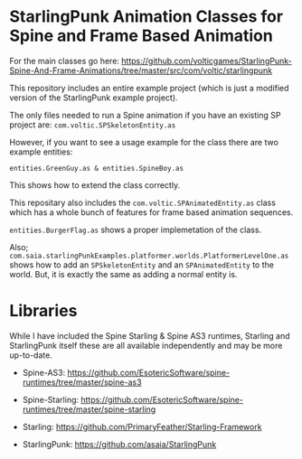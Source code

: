 StarlingPunk Animation Classes for Spine and Frame Based Animation
=========================================

For the main classes go here: https://github.com/volticgames/StarlingPunk-Spine-And-Frame-Animations/tree/master/src/com/voltic/starlingpunk

This repository includes an entire example project (which is just a modified version of the StarlingPunk example project).

The only files needed to run a Spine animation if you have an existing SP project are: ```com.voltic.SPSkeletonEntity.as```

However, if you want to see a usage example for the class there are two example entities:

```entities.GreenGuy.as & entities.SpineBoy.as```
  
This shows how to extend the class correctly.

This repositary also includes the ```com.voltic.SPAnimatedEntity.as``` class which has a whole bunch of features for frame based animation sequences.

```entities.BurgerFlag.as``` shows a proper implemetation of the class.

Also; ```com.saia.starlingPunkExamples.platformer.worlds.PlatformerLevelOne.as``` shows how to add an ```SPSkeletonEntity``` and an ```SPAnimatedEntity``` to the world. But, it is exactly the same as adding a normal entity is.

Libraries
=========

While I have included the Spine Starling & Spine AS3 runtimes, Starling and StarlingPunk itself these are all available independently and may be more up-to-date.

- Spine-AS3: https://github.com/EsotericSoftware/spine-runtimes/tree/master/spine-as3

- Spine-Starling: https://github.com/EsotericSoftware/spine-runtimes/tree/master/spine-starling

- Starling: https://github.com/PrimaryFeather/Starling-Framework

- StarlingPunk: https://github.com/asaia/StarlingPunk
